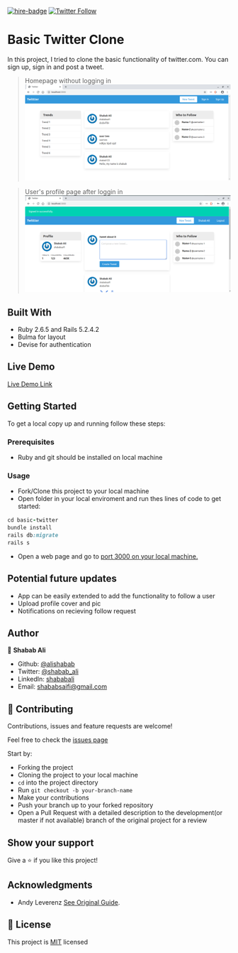 [![hire-badge](https://img.shields.io/badge/Consult%20/%20Hire%20Shabab-Click%20to%20Contact-brightgreen)](mailto:shababsaifi@gmail.com) [![Twitter Follow](https://img.shields.io/twitter/follow/shabab_ali?label=Follow%20Shabab%20on%20Twitter&style=social)](https://twitter.com/shabab_ali)

# Basic Twitter Clone

In this project, I tried to clone the basic functionality of twitter.com. You can sign up, sign in and post a tweet.

>Homepage without logging in
![screenshot](screenshot_1.png)

>User's profile page after loggin in
![screenshot](screenshot_2.png)

## Built With

- Ruby 2.6.5 and Rails 5.2.4.2
- Bulma for layout
- Devise for authentication

## Live Demo
[Live Demo Link](https://dry-spire-67460.herokuapp.com/)

## Getting Started

To get a local copy up and running follow these steps:

### Prerequisites

- Ruby and git should be installed on local machine

### Usage

- Fork/Clone this project to your local machine
- Open folder in your local enviroment and run thes lines of code to get started:

```Ruby
cd basic-twitter
bundle install
rails db:migrate
rails s
```

- Open a web page and go to [port 3000 on your local machine.](http://localhost:3000)

## Potential future updates
- App can be easily extended to add the functionality to follow a user
- Upload profile cover and pic
- Notifications on recieving follow request 

## Author

👤 **Shabab Ali**

- Github: [@alishabab](https://github.com/alishabab)
- Twitter: [@shabab_ali](https://twitter.com/shabab_ali)
- LinkedIn: [shababali](https://www.linkedin.com/in/shababali/)
- Email: [shababsaifi@gmail.com](mailto:shababsaifi@gmail.com)

## 🤝 Contributing

Contributions, issues and feature requests are welcome!

Feel free to check the [issues page](https://github.com/alishabab/basic-twitter/issues)

Start by:

- Forking the project
- Cloning the project to your local machine
- `cd` into the project directory
- Run `git checkout -b your-branch-name`
- Make your contributions
- Push your branch up to your forked repository
- Open a Pull Request with a detailed description to the development(or master if not available) branch of the original project for a review

## Show your support

Give a ⭐️ if you like this project!

## Acknowledgments

-  Andy Leverenz [See Original Guide](https://web-crunch.com/posts/lets-build-with-ruby-on-rails-a-twitter-clone).

## 📝 License

This project is [MIT](LICENSE.md) licensed
